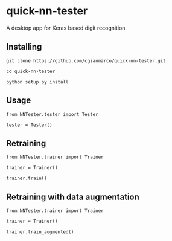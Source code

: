 # quick-nn-tester
A desktop app for Keras based digit recognition

## Installing

```
git clone https://github.com/cgianmarco/quick-nn-tester.git

cd quick-nn-tester

python setup.py install
```

## Usage

```
from NNTester.tester import Tester

tester = Tester()
```

## Retraining

```
from NNTester.trainer import Trainer

trainer = Trainer()

trainer.train()

```
## Retraining with data augmentation

```
from NNTester.trainer import Trainer

trainer = Trainer()

trainer.train_augmented()
